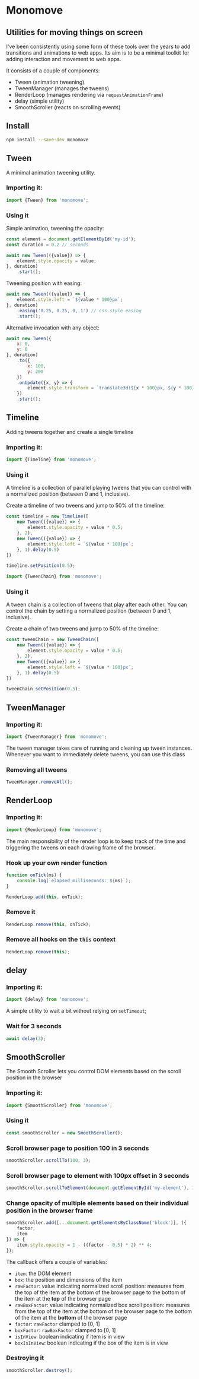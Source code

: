 # Monomove
## Utilities for moving things on screen

I've been consistently using some form of these tools over the years to add transitions and animations to web apps. Its aim is to be a minimal toolkit for adding interaction and movement to web apps.

It consists of a couple of components:

- Tween (animation tweening)
- TweenManager (manages the tweens)
- RenderLoop (manages rendering via `requestAnimationFrame`)
- delay (simple utility)
- SmoothScroller (reacts on scrolling events)

## Install

```sh
npm install --save-dev monomove
```



## Tween

A minimal animation tweening utility.

### Importing it:

```js
import {Tween} from 'monomove';
```

### Using it

Simple animation, tweening the opacity:

```js
const element = document.getElementById('my-id');
const duration = 0.2 // seconds

await new Tween(({value}) => {
	element.style.opacity = value;
}, duration)
	.start();
```

Tweening position with easing:

```js
await new Tween(({value}) => {
	element.style.left = `${value * 100}px`;
}, duration)
	.easing('0.25, 0.25, 0, 1') // css style easing
	.start();
```

Alternative invocation with any object:

```js
await new Tween({
	x: 0,
	y: 0
}, duration)
	.to({
		x: 100,
		y: 200
	})
	.onUpdate({x, y} => {
		element.style.transform = `translate3d(${x * 100}px, ${y * 100}px, 0)`;
	})
	.start();
```



## Timeline

Adding tweens together and create a single timeline

### Importing it:

```js
import {Timeline} from 'monomove';
```

### Using it

A timeline is a collection of parallel playing tweens that you can control with a normalized position (between 0 and 1, inclusive).

Create a timeline of two tweens and jump to 50% of the timeline:

```js
const timeline = new Timeline([
	new Tween(({value}) => {
		element.style.opacity = value * 0.5;
	}, 2),
	new Tween(({value}) => {
		element.style.left = `${value * 100}px`;
	}, 1).delay(0.5)
])

timeline.setPosition(0.5);
```



```js
import {TweenChain} from 'monomove';
```

### Using it

A tween chain is a collection of tweens that play after each other. You can control the chain by setting a normalized position (between 0 and 1, inclusive).

Create a chain of two tweens and jump to 50% of the timeline:

```js
const tweenChain = new TweenChain([
	new Tween(({value}) => {
		element.style.opacity = value * 0.5;
	}, 2),
	new Tween(({value}) => {
		element.style.left = `${value * 100}px`;
	}, 1).delay(0.5)
])

tweenChain.setPosition(0.5);
```



## TweenManager

### Importing it:

```js
import {TweenManager} from 'monomove';
```

The tween manager takes care of running and cleaning up tween instances. Whenever you want to immediately delete tweens, you can use this class

### Removing all tweens

```js
TweenManager.removeAll();
```



## RenderLoop

### Importing it:

```js
import {RenderLoop} from 'monomove';
```

The main responsibility of the render loop is to keep track of the time and triggering the tweens on each drawing frame of the browser. 

### Hook up your own render function

```js
function onTick(ms) {
	console.log(`elapsed milliseconds: ${ms}`);
}

RenderLoop.add(this, onTick);
```

### Remove it

```js
RenderLoop.remove(this, onTick);
```

### Remove all hooks on the `this` context

```js
RenderLoop.remove(this);
```



## delay

### Importing it:

```js
import {delay} from 'monomove';
```

A simple utility to wait a bit without relying on `setTimeout`;

### Wait for 3 seconds

```js
await delay(3);
```



## SmoothScroller

The Smooth Scroller lets you control DOM elements based on the scroll position in the browser

### Importing it:

```js
import {SmoothScroller} from 'monomove';
```

### Using it

```js
const smoothScroller = new SmoothScroller();
```

### Scroll browser page to position 100 in 3 seconds

```js
smoothScroller.scrollTo(100, 3);
```

### Scroll browser page to element with 100px offset in 3 seconds

```js
smoothScroller.scrollToElement(document.getElementById('my-element'), 100, 3);
```

### Change opacity of multiple elements based on their individual position in the browser frame

```js
smoothScroller.add([...document.getElementsByClassName('block')], ({
	factor,
	item
}) => {
	item.style.opacity = 1 - ((factor - 0.5) * 2) ** 4;
});
```

The callback offers a couple of variables:

- `item`: the DOM element
- `box`: the position and dimensions of the item
- `rawFactor`: value indicating normalized scroll position: measures from the top of the item at the bottom of the browser page to the bottom of the item at the **top** of the browser page
- `rawBoxFactor`: value indicating normalized box scroll position: measures from the top of the item at the bottom of the browser page to the bottom of the item at the **bottom** of the browser page
- `factor`: `rawFactor` clamped to [0, 1]
- `boxFactor`: `rawBoxFactor` clamped to [0, 1] 
- `isInView`: boolean indicating if item is in view
- `boxIsInView`: boolean indicating if the box of the item is in view

### Destroying it

```js
smoothScroller.destroy();
```